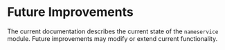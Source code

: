 # Future Improvements

The current documentation describes the current state of the
`nameservice` module. Future improvements may modify or extend
current functionality.
